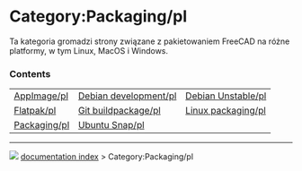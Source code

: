 # Category:Packaging/pl
Ta kategoria gromadzi strony związane z pakietowaniem FreeCAD na różne platformy, w tym Linux, MacOS i Windows.

### Contents

|     |     |     |
| --- | --- | --- |
| [AppImage/pl](AppImage/pl.md) | [Debian development/pl](Debian_development/pl.md) | [Debian Unstable/pl](Debian_Unstable/pl.md) |
| [Flatpak/pl](Flatpak/pl.md) | [Git buildpackage/pl](Git_buildpackage/pl.md) | [Linux packaging/pl](Linux_packaging/pl.md) |
| [Packaging/pl](Packaging/pl.md) | [Ubuntu Snap/pl](Ubuntu_Snap/pl.md) |



---
![](images/Button_right.svg) [documentation index](../README.md) > Category:Packaging/pl
